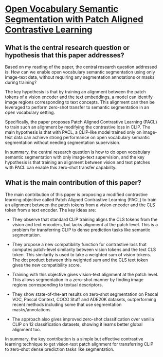 # [Open Vocabulary Semantic Segmentation with Patch Aligned Contrastive   Learning](https://arxiv.org/abs/2212.04994)

## What is the central research question or hypothesis that this paper addresses?

 Based on my reading of the paper, the central research question addressed is: How can we enable open vocabulary semantic segmentation using only image-text data, without requiring any segmentation annotations or masks during training? 

The key hypothesis is that by training an alignment between the patch tokens of a vision encoder and the text embeddings, a model can identify image regions corresponding to text concepts. This alignment can then be leveraged to perform zero-shot transfer to semantic segmentation in an open vocabulary setting.

Specifically, the paper proposes Patch Aligned Contrastive Learning (PACL) to train such an alignment by modifying the contrastive loss in CLIP. The main hypothesis is that with PACL, a CLIP-like model trained only on image-text data can achieve strong performance on open vocabulary semantic segmentation without needing segmentation supervision.

In summary, the central research question is how to do open vocabulary semantic segmentation with only image-text supervision, and the key hypothesis is that training an alignment between vision and text patches with PACL can enable this zero-shot transfer capability.


## What is the main contribution of this paper?

 The main contribution of this paper is proposing a modified contrastive learning objective called Patch Aligned Contrastive Learning (PACL) to train an alignment between the patch tokens from a vision encoder and the CLS token from a text encoder. The key ideas are:

- They observe that standard CLIP training aligns the CLS tokens from the vision and text encoders, but lacks alignment at the patch level. This is a problem for transferring CLIP to dense prediction tasks like semantic segmentation. 

- They propose a new compatibility function for contrastive loss that computes patch-level similarity between vision tokens and the text CLS token. This similarity is used to take a weighted sum of vision tokens. The dot product between this weighted sum and the CLS text token gives the new compatibility score.

- Training with this objective gives vision-text alignment at the patch level. This allows segmentation in a zero-shot manner by finding image regions corresponding to textual descriptors.

- They show state-of-the-art results on zero-shot segmentation on Pascal VOC, Pascal Context, COCO Stuff and ADE20K datasets, outperforming recent methods including some that use segmentation masks/annotations.

- The approach also gives improved zero-shot classification over vanilla CLIP on 12 classification datasets, showing it learns better global alignment too.

In summary, the key contribution is a simple but effective contrastive learning technique to get vision-text patch alignment for transferring CLIP to zero-shot dense prediction tasks like segmentation.
